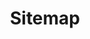 ---
title: Sitemap
permalink: /sitemap/
layout: sitemap
grid: true
description: CNS Marine Nigeria sitemap. Navigate to using useful links when you're lost.
headline:
  image: "/uploads/privacy-policy.jpg"
  title: "Sitemap"
---